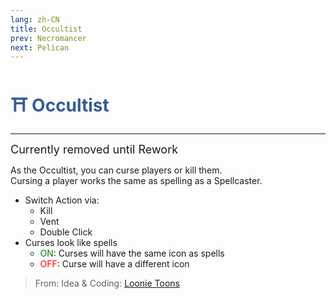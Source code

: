 ```yaml
---
lang: zh-CN
title: Occultist
prev: Necromancer
next: Pelican
---
```


# <font color="#375d91"> ⛩️ <b>Occultist</b></font> <Badge text="Killing" type="tip" vertical="middle"/>

***

<font size=4em>Currently removed until Rework</font>

As the Occultist, you can curse players or kill them.<br>
Cursing a player works the same as spelling as a Spellcaster.

- Switch Action via:
  - Kill
  - Vent
  - Double Click
- Curses look like spells
  - <font color=green>ON</font>: Curses will have the same icon as spells
  - <font color=red>OFF</font>: Curse will have a different icon

> From: Idea & Coding: [Loonie Toons](https://github.com/Loonie-Toons)

